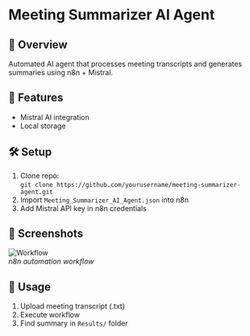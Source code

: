 # Meeting Summarizer AI Agent

## 🚀 Overview  
Automated AI agent that processes meeting transcripts and generates summaries using n8n + Mistral.

## 🔧 Features  
- Mistral AI integration  
- Local storage  

## 🛠️ Setup  
1. Clone repo:  
`git clone https://github.com/yourusername/meeting-summarizer-agent.git`  
2. Import `Meeting_Summarizer_AI_Agent.json` into n8n  
3. Add Mistral API key in n8n credentials  

## 📸 Screenshots  
![Workflow](screenshots/workflow.png)  
*n8n automation workflow*

## 📝 Usage  
1. Upload meeting transcript (.txt)  
2. Execute workflow  
3. Find summary in `Results/` folder  
